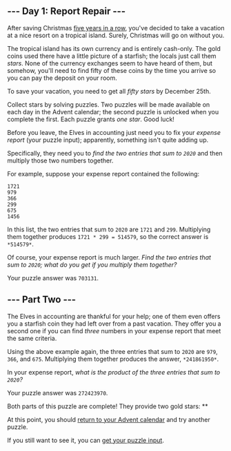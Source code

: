 

--- Day 1: Report Repair ---
----------------------------

After saving Christmas [five years in a row](/events "/events"), you've decided to take a vacation at a nice resort on a tropical island. Surely, Christmas will go on without you.


The tropical island has its own currency and is entirely cash-only. The gold coins used there have a little picture of a starfish; the locals just call them *stars*. None of the currency exchanges seem to have heard of them, but somehow, you'll need to find fifty of these coins by the time you arrive so you can pay the deposit on your room.


To save your vacation, you need to get all *fifty stars* by December 25th.


Collect stars by solving puzzles. Two puzzles will be made available on each day in the Advent calendar; the second puzzle is unlocked when you complete the first. Each puzzle grants *one star*. Good luck!


Before you leave, the Elves in accounting just need you to fix your *expense report* (your puzzle input); apparently, something isn't quite adding up.


Specifically, they need you to *find the two entries that sum to `2020`* and then multiply those two numbers together.


For example, suppose your expense report contained the following:



```
1721
979
366
299
675
1456

```

In this list, the two entries that sum to `2020` are `1721` and `299`. Multiplying them together produces `1721 * 299 = 514579`, so the correct answer is `*514579*`.


Of course, your expense report is much larger. *Find the two entries that sum to `2020`; what do you get if you multiply them together?*



Your puzzle answer was `703131`.

--- Part Two ---
----------------

The Elves in accounting are thankful for your help; one of them even offers you a starfish coin they had left over from a past vacation. They offer you a second one if you can find *three* numbers in your expense report that meet the same criteria.


Using the above example again, the three entries that sum to `2020` are `979`, `366`, and `675`. Multiplying them together produces the answer, `*241861950*`.


In your expense report, *what is the product of the three entries that sum to `2020`?*



Your puzzle answer was `272423970`.

Both parts of this puzzle are complete! They provide two gold stars: \*\*


At this point, you should [return to your Advent calendar](/2020 "/2020") and try another puzzle.


If you still want to see it, you can [get your puzzle input](1/input "1/input").

